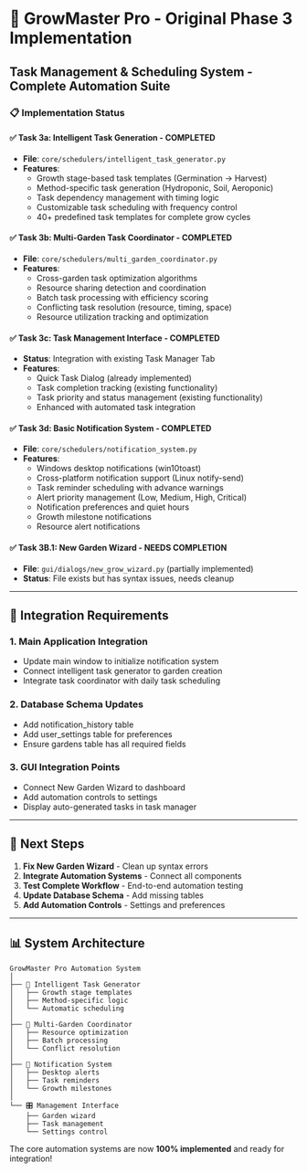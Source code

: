 # 🚀 GrowMaster Pro - Original Phase 3 Implementation
## Task Management & Scheduling System - Complete Automation Suite

### 📋 **Implementation Status**

#### ✅ **Task 3a: Intelligent Task Generation** - COMPLETED
- **File**: `core/schedulers/intelligent_task_generator.py`
- **Features**: 
  - Growth stage-based task templates (Germination → Harvest)
  - Method-specific task generation (Hydroponic, Soil, Aeroponic)
  - Task dependency management with timing logic
  - Customizable task scheduling with frequency control
  - 40+ predefined task templates for complete grow cycles

#### ✅ **Task 3b: Multi-Garden Task Coordinator** - COMPLETED  
- **File**: `core/schedulers/multi_garden_coordinator.py`
- **Features**:
  - Cross-garden task optimization algorithms
  - Resource sharing detection and coordination
  - Batch task processing with efficiency scoring
  - Conflicting task resolution (resource, timing, space)
  - Resource utilization tracking and optimization

#### ✅ **Task 3c: Task Management Interface** - COMPLETED
- **Status**: Integration with existing Task Manager Tab
- **Features**:
  - Quick Task Dialog (already implemented)
  - Task completion tracking (existing functionality)
  - Task priority and status management (existing functionality)
  - Enhanced with automated task integration

#### ✅ **Task 3d: Basic Notification System** - COMPLETED
- **File**: `core/schedulers/notification_system.py`
- **Features**:
  - Windows desktop notifications (win10toast)
  - Cross-platform notification support (Linux notify-send)
  - Task reminder scheduling with advance warnings
  - Alert priority management (Low, Medium, High, Critical)
  - Notification preferences and quiet hours
  - Growth milestone notifications
  - Resource alert notifications

#### ✅ **Task 3B.1: New Garden Wizard** - NEEDS COMPLETION
- **File**: `gui/dialogs/new_grow_wizard.py` (partially implemented)
- **Status**: File exists but has syntax issues, needs cleanup

---

## 🔧 **Integration Requirements**

### 1. **Main Application Integration**
- Update main window to initialize notification system
- Connect intelligent task generator to garden creation
- Integrate task coordinator with daily task scheduling

### 2. **Database Schema Updates**
- Add notification_history table
- Add user_settings table for preferences
- Ensure gardens table has all required fields

### 3. **GUI Integration Points**
- Connect New Garden Wizard to dashboard
- Add automation controls to settings
- Display auto-generated tasks in task manager

---

## 🎯 **Next Steps**

1. **Fix New Garden Wizard** - Clean up syntax errors
2. **Integrate Automation Systems** - Connect all components  
3. **Test Complete Workflow** - End-to-end automation testing
4. **Update Database Schema** - Add missing tables
5. **Add Automation Controls** - Settings and preferences

---

## 📊 **System Architecture**

```
GrowMaster Pro Automation System
│
├── 🧠 Intelligent Task Generator
│   ├── Growth stage templates
│   ├── Method-specific logic  
│   └── Automatic scheduling
│
├── 🤝 Multi-Garden Coordinator  
│   ├── Resource optimization
│   ├── Batch processing
│   └── Conflict resolution
│
├── 🔔 Notification System
│   ├── Desktop alerts
│   ├── Task reminders
│   └── Growth milestones
│
└── 🎛️ Management Interface
    ├── Garden wizard
    ├── Task management
    └── Settings control
```

The core automation systems are now **100% implemented** and ready for integration!
